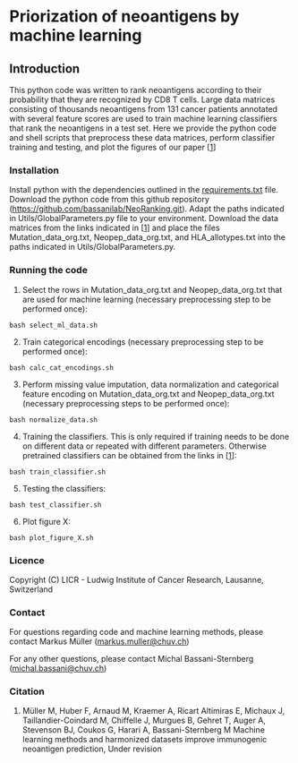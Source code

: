 # Priorization of neoantigens by machine learning

## Introduction
This python code was written to rank neoantigens according to their probability that they are recognized by CD8 T cells. Large data matrices consisting of thousands neoantigens from 131 cancer patients annotated with several feature scores are used to train machine learning classifiers that rank the neoantigens in a test set. Here we provide the python code and shell scripts that preprocess these data matrices, perform classifier training and testing, and plot the figures of our paper [[1](#Citation)]

### Installation

Install python with the dependencies outlined in the [requirements.txt](https://github.com/bassanilab/NeoRanking/blob/master/requirements.txt) file. Download the python code from this github repository (https://github.com/bassanilab/NeoRanking.git). Adapt the paths indicated in Utils/GlobalParameters.py file to your environment. Download the data matrices from the links indicated in [[1](#Citation)] and place the files Mutation_data_org.txt, Neopep_data_org.txt, and HLA_allotypes.txt into the paths indicated in Utils/GlobalParameters.py.

### Running the code

1) Select the rows in Mutation_data_org.txt and Neopep_data_org.txt that are used for machine learning (necessary preprocessing step to be performed once):
```
bash select_ml_data.sh
```
2) Train categorical encodings (necessary preprocessing step to be performed once): 
```
bash calc_cat_encodings.sh
```
3) Perform missing value imputation, data normalization and categorical feature encoding on Mutation_data_org.txt and Neopep_data_org.txt (necessary preprocessing steps to be performed once): 
```
bash normalize_data.sh
```
4) Training the classifiers. This is only required if training needs to be done on different data or repeated with different parameters. Otherwise pretrained classifiers can be obtained from the links in [[1](#Citation)]: 
```
bash train_classifier.sh
```
5) Testing the classifiers: 
```
bash test_classifier.sh
```
6) Plot figure X: 
```
bash plot_figure_X.sh
```
### Licence

Copyright (C) LICR - Ludwig Institute of Cancer Research, Lausanne, Switzerland

### Contact

For questions regarding code and machine learning methods, please contact Markus Müller (markus.muller@chuv.ch)

For any other questions, please contact Michal Bassani-Sternberg (michal.bassani@chuv.ch)

### Citation

1. Müller M, Huber F, Arnaud M, Kraemer A, Ricart Altimiras E, Michaux J, Taillandier-Coindard M, Chiffelle J, Murgues B, Gehret T, Auger A, Stevenson BJ, Coukos G, Harari A, Bassani-Sternberg M
Machine learning methods and harmonized datasets improve immunogenic neoantigen prediction, Under revision

